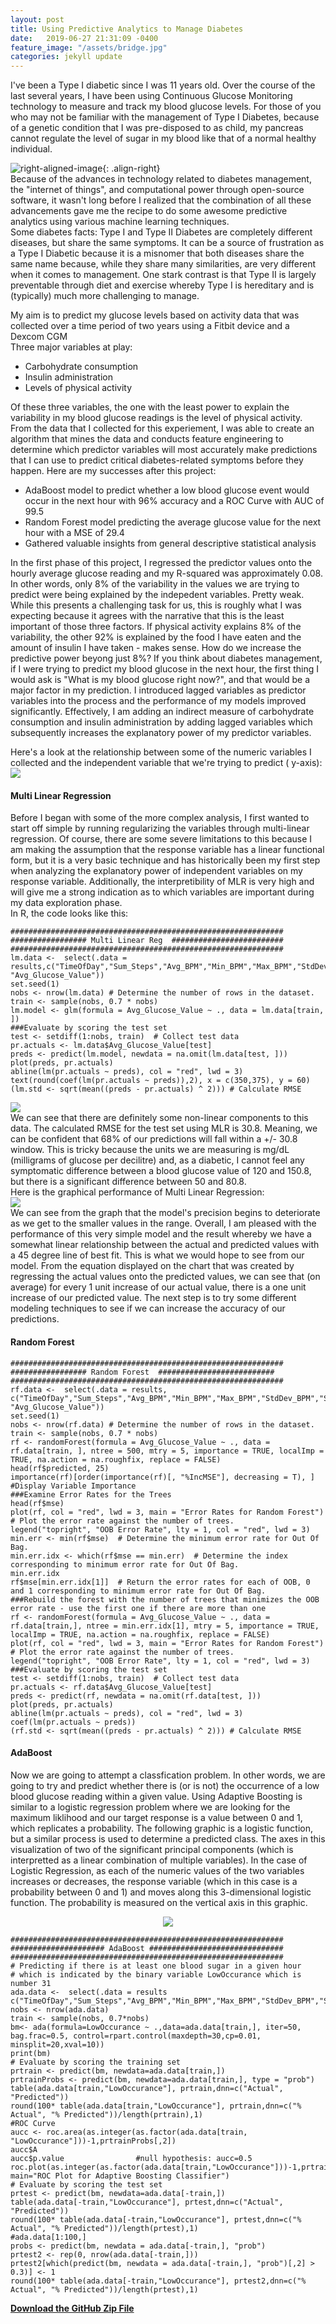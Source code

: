 ```yaml
---
layout: post
title: Using Predictive Analytics to Manage Diabetes
date:   2019-06-27 21:31:09 -0400
feature_image: "/assets/bridge.jpg"
categories: jekyll update
---
```


I've been a Type I diabetic since I was 11 years old. Over the course of the last several years, I have been using Continuous 
Glucose Monitoring technology to measure and track my blood glucose levels. For those of you who may not be familiar with the 
management of Type I Diabetes, because of a genetic condition that I was pre-disposed to as child, my pancreas cannot regulate 
the level of sugar in my blood like that of a normal healthy individual.  

![right-aligned-image](/assets/dexcom.png){: .align-right}   
Because of the advances in technology related to diabetes management, the "internet of things", and computational power through 
open-source software, it wasn't long before I realized that the combination of all these advancements gave me the recipe to do 
some awesome predictive analytics using various machine learning techniques.   
Some diabetes facts: Type I and Type II Diabetes are completely different diseases, but share the same symptoms. It can be a 
source of frustration as a Type I Diabetic because it is a misnomer that both diseases share the same name because, while they 
share many similarities, are very different when it comes to management. One stark contrast is that Type II is largely preventable 
through diet and exercise whereby Type I is hereditary and is (typically) much more challenging to manage.  
 
My aim is to predict my glucose levels based on activity data that was collected over a time period of two years using a Fitbit 
device and a Dexcom CGM  
Three major variables at play:   
- Carbohydrate consumption  
- Insulin administration  
- Levels of physical activity  

Of these three variables, the one with the least power to explain the variability in my blood glucose readings is the level of 
physical activity. From the data that I collected for this experiement, I was able to create an algorithm that mines the data 
and conducts feature engineering to determine which predictor variables will most accurately make predictions that I can use to 
predict critical diabetes-related symptoms before they happen. Here are my successes after this project:  
- AdaBoost model to predict whether a low blood glucose event would occur in the next hour with 96% accuracy and a ROC Curve with 
AUC of 99.5
- Random Forest model predicting the average glucose value for the next hour with a MSE of 29.4
- Gathered valuable insights from general descriptive statistical analysis


In the first phase of this project, I regressed the predictor values onto the hourly average glucose reading and my R-squared was 
approximately 0.08. In other words, only 8% of the variability in the values we are trying to predict were being explained by the 
indepedent variables. Pretty weak. While this presents a challenging task for us, this is roughly what I was expecting because it 
agrees with the narrative that this is the least important of those three factors. If physical activity explains 8% of the variability, 
the other 92% is explained by the food I have eaten and the amount of insulin I have taken - makes sense. How do we increase the 
predictive power beyong just 8%? If you think about diabetes management, if I were trying to predict my blood glucose in the next hour, 
the first thing I would ask is "What is my blood glucose right now?", and that would be a major factor in my prediction. I introduced 
lagged variables as predictor variables into the process and the performance of my models improved significantly. Effectively, I am 
adding an indirect measure of carbohydrate consumption and insulin administration by adding lagged variables which subsequently increases the explanatory power of my predictor variables.  
  
Here's a look at the relationship between some of the numeric variables I collected and the independent variable that we're trying to 
predict ( y-axis):  
![](/assets/seaborn.jpg)

#### Multi Linear Regression
Before I began with some of the more complex analysis, I first wanted to start off simple by running regularizing the variables 
through multi-linear regression. Of course, there are some severe limitations to this because I am making the assumption that 
the response variable has a linear functional form, but it is a very basic technique and has historically been my first step 
when analyzing the explanatory power of independent variables on my response variable. Additionally, the interpretibility of MLR
is very high and will give me a strong indication as to which variables are important during my data exploration phase.  
In R, the code looks like this:
```
#############################################################
################# Multi Linear Reg  #########################
#############################################################
lm.data <-  select(.data = results,c("TimeOfDay","Sum_Steps","Avg_BPM","Min_BPM","Max_BPM","StdDev_BPM","Sum_Calories_Burnt","Sum_Distance_Traveled","Std_Dev_Lag1","Avg_Glucose_Value_Lag_1","Calories_Burnt_Lag1","Avg_BPM_Lag1","LowOccurance_Lag1","HighOccurance_Lag1","BG_rate_of_change_Lag1","Max_BPM_Lag1", "Avg_Glucose_Value"))
set.seed(1)
nobs <- nrow(lm.data) # Determine the number of rows in the dataset.
train <- sample(nobs, 0.7 * nobs)  
lm.model <- glm(formula = Avg_Glucose_Value ~ ., data = lm.data[train, ])
###Evaluate by scoring the test set
test <- setdiff(1:nobs, train)  # Collect test data
pr.actuals <- lm.data$Avg_Glucose_Value[test]
preds <- predict(lm.model, newdata = na.omit(lm.data[test, ]))
plot(preds, pr.actuals)
abline(lm(pr.actuals ~ preds), col = "red", lwd = 3)
text(round(coef(lm(pr.actuals ~ preds)),2), x = c(350,375), y = 60)
(lm.std <- sqrt(mean((preds - pr.actuals) ^ 2))) # Calculate RMSE
```
![](/assets/MLRperform.jpg)  
We can see that there are definitely some non-linear components to this data. The calculated RMSE for the test set using MLR is 30.8. 
Meaning, we can be confident that 68% of our predictions will fall within a +/- 30.8 window. This is tricky because the units we are 
measuring is mg/dL (milligrams of glucose per decilitre) and, as a diabetic, I cannot feel any symptomatic difference between a blood 
glucose value of 120 and 150.8, but there is a significant difference between 50 and 80.8.  
Here is the graphical performance of Multi Linear Regression:  
![](/assets/MLR_predicted_actual.jpg)  
We can see from the graph that the model's precision begins to deteriorate as we get to the smaller values in the range. Overall, I am 
pleased with the performance of this very simple model and the result whereby we have a somewhat linear relationship between the actual 
and predicted values with a 45 degree line of best fit. This is what we would hope to see from our model. From the equation displayed 
on the chart that was created by regressing the actual values onto the predicted values, we can see that (on average) for every 1 unit 
increase of our actual value, there is a one unit increase of our predicted value. The next step is to try some different modeling 
techniques to see if we can increase the accuracy of our predictions.
  
#### Random Forest
```
#############################################################
################# Random Forest  ##########################
#############################################################
rf.data <-  select(.data = results, c("TimeOfDay","Sum_Steps","Avg_BPM","Min_BPM","Max_BPM","StdDev_BPM","Sum_Calories_Burnt","Sum_Distance_Traveled","Std_Dev_Lag1","Avg_Glucose_Value_Lag_1","Calories_Burnt_Lag1,"Avg_BPM_Lag1","LowOccurance_Lag1","HighOccurance_Lag1","BG_rate_of_change_Lag1","Max_BPM_Lag1", "Avg_Glucose_Value"))
set.seed(1)
nobs <- nrow(rf.data) # Determine the number of rows in the dataset.
train <- sample(nobs, 0.7 * nobs)  
rf <- randomForest(formula = Avg_Glucose_Value ~ ., data = rf.data[train, ], ntree = 500, mtry = 5, importance = TRUE, localImp = TRUE, na.action = na.roughfix, replace = FALSE)
head(rf$predicted, 25)
importance(rf)[order(importance(rf)[, "%IncMSE"], decreasing = T), ]  #Display Variable Importance   
###Examine Error Rates for the Trees
head(rf$mse)
plot(rf, col = "red", lwd = 3, main = "Error Rates for Random Forest")  # Plot the error rate against the number of trees.
legend("topright", "OOB Error Rate", lty = 1, col = "red", lwd = 3)
min.err <- min(rf$mse)  # Determine the minimum error rate for Out Of Bag.
min.err.idx <- which(rf$mse == min.err)  # Determine the index corresponding to minimum error rate for Out Of Bag.
min.err.idx
rf$mse[min.err.idx[1]]  # Return the error rates for each of OOB, 0 and 1 corresponding to minimum error rate for Out Of Bag.
###Rebuild the forest with the number of trees that minimizes the OOB error rate - use the first one if there are more than one
rf <- randomForest(formula = Avg_Glucose_Value ~ ., data = rf.data[train,], ntree = min.err.idx[1], mtry = 5, importance = TRUE, localImp = TRUE, na.action = na.roughfix, replace = FALSE)
plot(rf, col = "red", lwd = 3, main = "Error Rates for Random Forest")  # Plot the error rate against the number of trees.
legend("topright", "OOB Error Rate", lty = 1, col = "red", lwd = 3)
###Evaluate by scoring the test set
test <- setdiff(1:nobs, train)  # Collect test data
pr.actuals <- rf.data$Avg_Glucose_Value[test]
preds <- predict(rf, newdata = na.omit(rf.data[test, ]))
plot(preds, pr.actuals)
abline(lm(pr.actuals ~ preds), col = "red", lwd = 3)
coef(lm(pr.actuals ~ preds))
(rf.std <- sqrt(mean((preds - pr.actuals) ^ 2))) # Calculate RMSE
```
#### AdaBoost
Now we are going to attempt a classfication problem. In other words, we are going to try and predict whether there is (or is not) the 
occurrence of a low blood glucose reading within a given value. Using Adaptive Boosting is similar to a logistic regression problem 
where we are looking for the maximum liklihood and our target response is a value between 0 and 1, which replicates a probability. 
The following graphic is a logistic function, but a similar process is used to determine a predicted class. The axes in this visualization 
of two of the significant principal components (which is interpretted as a linear combination of multiple variables). In the case of 
Logistic Regression, as each of the numeric values of the two variables increases or decreases, the response variable (which in this 
case is a probability between 0 and 1) and moves along this 3-dimensional logistic function. The probability is measured on the vertical 
axis in this graphic.  
<p align="center"> 
<img src="/assets/logisticFunction.jpg">
</p>  

```
#############################################################
##################### AdaBoost ##############################
#############################################################
# Predicting if there is at least one blood sugar in a given hour
# which is indicated by the binary variable LowOccurance which is number 31
ada.data <-  select(.data = results c("TimeOfDay","Sum_Steps","Avg_BPM","Min_BPM","Max_BPM","StdDev_BPM","Sum_Calories_Burnt","Sum_Distance_Traveled","Std_Dev_Lag1","Avg_Glucose_Value_Lag_1","Calories_Burnt_Lag1","Avg_BPM_Lag1","LowOccurance_Lag1","HighOccurance_Lag1","BG_rate_of_change_Lag1","Max_BPM_Lag1","LowOccurance"))
nobs <- nrow(ada.data)
train <- sample(nobs, 0.7*nobs)
bm<- ada(formula=LowOccurance ~ .,data=ada.data[train,], iter=50, bag.frac=0.5, control=rpart.control(maxdepth=30,cp=0.01, minsplit=20,xval=10))
print(bm) 
# Evaluate by scoring the training set
prtrain <- predict(bm, newdata=ada.data[train,])
prtrainProbs <- predict(bm, newdata=ada.data[train,], type = "prob")
table(ada.data[train,"LowOccurance"], prtrain,dnn=c("Actual", "Predicted"))
round(100* table(ada.data[train,"LowOccurance"], prtrain,dnn=c("% Actual", "% Predicted"))/length(prtrain),1)
#ROC Curve
aucc <- roc.area(as.integer(as.factor(ada.data[train, "LowOccurance"]))-1,prtrainProbs[,2])
aucc$A
aucc$p.value                #null hypothesis: aucc=0.5 
roc.plot(as.integer(as.factor(ada.data[train,"LowOccurance"]))-1,prtrainProbs[,2], main="ROC Plot for Adaptive Boosting Classifier")
# Evaluate by scoring the test set
prtest <- predict(bm, newdata=ada.data[-train,])
table(ada.data[-train,"LowOccurance"], prtest,dnn=c("Actual", "Predicted"))
round(100* table(ada.data[-train,"LowOccurance"], prtest,dnn=c("% Actual", "% Predicted"))/length(prtest),1)
#ada.data[1:100,]
probs <- predict(bm, newdata = ada.data[-train,], "prob")
prtest2 <- rep(0, nrow(ada.data[-train,]))
prtest2[which(predict(bm, newdata = ada.data[-train,], "prob")[,2] > 0.3)] <- 1
round(100* table(ada.data[-train,"LowOccurance"], prtest2,dnn=c("% Actual", "% Predicted"))/length(prtest),1)
```
**[Download the GitHub Zip File](https://github.com/JBQuant/diabetes_project/archive/master.zip)**
